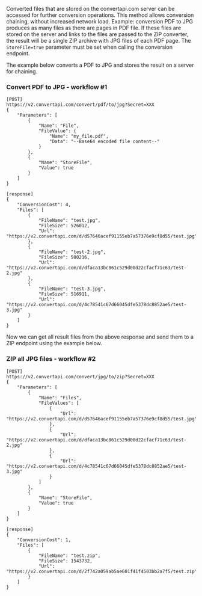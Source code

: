 Converted files that are stored on the convertapi.com server can be accessed for further conversion operations. This method allows conversion chaining, without increased network load. Example: conversion PDF to JPG produces as many files as there are pages in PDF file. If these files are stored on the server and links to the files are passed to the ZIP converter, the result will be a single ZIP archive with JPG files of each PDF page. The `StoreFile=true` parameter must be set when calling the conversion endpoint.

The example below converts a PDF to JPG and stores the result on a server for chaining.

### Convert PDF to JPG - workflow #1
```
[POST]
https://v2.convertapi.com/convert/pdf/to/jpg?Secret=XXX
{
    "Parameters": [
        {
            "Name": "File",
            "FileValue": {
                "Name": "my_file.pdf",
                "Data": "--Base64 encoded file content--"
            }
        },
        {
            "Name": "StoreFile",
            "Value": true
        }
    ]
}
```
```
[response]
{
    "ConversionCost": 4,
    "Files": [
        {
            "FileName": "test.jpg",
            "FileSize": 526012,
            "Url": "https://v2.convertapi.com/d/d57646acef91155eb7a57376e9cf8d55/test.jpg"
        },
        {
            "FileName": "test-2.jpg",
            "FileSize": 500216,
            "Url": "https://v2.convertapi.com/d/dfaca13bc861c529d00d22cfacf71c63/test-2.jpg"
        },
        {
            "FileName": "test-3.jpg",
            "FileSize": 516911,
            "Url": "https://v2.convertapi.com/d/4c78541c67d66045dfe5378dc8852ae5/test-3.jpg"
        }
    ]
}
```
Now we can get all result files from the above response and send them to a ZIP endpoint using the example below.
### ZIP all JPG files - workflow #2
```
[POST] 
https://v2.convertapi.com/convert/jpg/to/zip?Secret=XXX
{
    "Parameters": [
        {
            "Name": "Files",
            "FileValues": [
                {
                    "Url": "https://v2.convertapi.com/d/d57646acef91155eb7a57376e9cf8d55/test.jpg"
                },
                {
                    "Url": "https://v2.convertapi.com/d/dfaca13bc861c529d00d22cfacf71c63/test-2.jpg"
                },
                {
                    "Url": "https://v2.convertapi.com/d/4c78541c67d66045dfe5378dc8852ae5/test-3.jpg"
                }
            ]
        },
        {
            "Name": "StoreFile",
            "Value": true
        }
    ]
}
```
```
[response]
{
    "ConversionCost": 1,
    "Files": [
        {
            "FileName": "test.zip",
            "FileSize": 1543732,
            "Url": "https://v2.convertapi.com/d/2f742a059ab5ae601f41f4503bb2a7f5/test.zip"
        }
    ]
}
```
